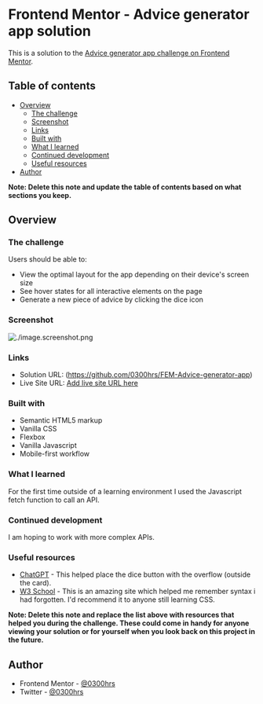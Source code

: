 # Frontend Mentor - Advice generator app solution

This is a solution to the [Advice generator app challenge on Frontend Mentor](https://www.frontendmentor.io/challenges/advice-generator-app-QdUG-13db).

## Table of contents

- [Overview](#overview)
  - [The challenge](#the-challenge)
  - [Screenshot](#screenshot)
  - [Links](#links)
  - [Built with](#built-with)
  - [What I learned](#what-i-learned)
  - [Continued development](#continued-development)
  - [Useful resources](#useful-resources)
- [Author](#author)

**Note: Delete this note and update the table of contents based on what sections you keep.**

## Overview

### The challenge

Users should be able to:

- View the optimal layout for the app depending on their device's screen size
- See hover states for all interactive elements on the page
- Generate a new piece of advice by clicking the dice icon

### Screenshot

![./image.screenshot.png](./image.screenshot.png)

### Links

- Solution URL: (https://github.com/0300hrs/FEM-Advice-generator-app)
- Live Site URL: [Add live site URL here](https://your-live-site-url.com)

### Built with

- Semantic HTML5 markup
- Vanilla CSS
- Flexbox
- Vanilla Javascript
- Mobile-first workflow

### What I learned

For the first time outside of a learning environment I used the Javascript fetch function to call an API.

### Continued development

I am hoping to work with more complex APIs.

### Useful resources

- [ChatGPT](https://chat.openai.com/) - This helped place the dice button with the overflow (outside the card).
- [W3 School](https://www.w3schools.com/css.com) - This is an amazing site which helped me remember syntax i had forgotten. I'd recommend it to anyone still learning CSS.

**Note: Delete this note and replace the list above with resources that helped you during the challenge. These could come in handy for anyone viewing your solution or for yourself when you look back on this project in the future.**

## Author

- Frontend Mentor - [@0300hrs](https://www.frontendmentor.io/profile/0300hrs)
- Twitter - [@0300hrs](https://www.twitter.com/0300hrs)


